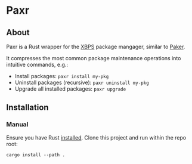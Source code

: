 # Paxr

## About

Paxr is a Rust wrapper for the [XBPS](https://github.com/void-linux/xbps) package mangager,
similar to [Paker](https://github.com/tranzystorek-io/pakr).

It compresses the most common package maintenance operations into intuitive commands, e.g.:

- Install packages: `paxr install my-pkg`
- Uninstall packages (recursive): `paxr uninstall my-pkg`
- Upgrade all installed packages: `paxr upgrade`

## Installation

### Manual

Ensure you have Rust [installed](https://rustup.rs/). Clone this project and run within the repo root:

```console
cargo install --path .
```
